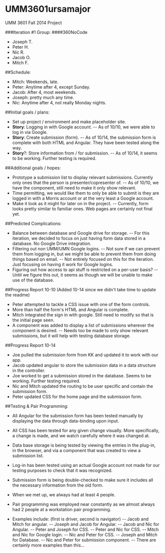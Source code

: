UMM3601ursamajor
================

UMM 3601 Fall 2014 Project

###Iteration #1 Group:
####360NoCode
- Joseph T. 
- Peter H.
- Nic R.
- Jacob O.
- Mitch F.

##Schedule:
- Mitch: Weekends, late.
- Peter: Anytime after 4, except Sunday.
- Jacob: After 4, most weekends.
- Joseph: pretty much any time.
- Nic: Anytime after 4, not really Monday nights.

##Initial goals / plans:
- Set up project / environment and make placeholder site.
- __Story__: Logging in with Google account.
-- As of 10/10, we were able to log in via Google.
- __Story__: Create submission (form).
-- As of 10/14, the submission form is complete with both HTML and Angular. They have been tested along the way.
- __Story__?: Store information from / for submission.
-- As of 10/14, it seems to be working. Further testing is required.


##Additional goals / hopes:
- Prototype a submission list to display relevant submissions. Currently only ones that the person is presenter/copresenter of.
-- As of 10/10, we have the component, still need to make it only show relevant.
- Time permitting, we would like them to only be able to submit is they are logged in with a Morris account or at the very least a Google account.
- Make it look as it might for later on in the project.
-- Currently, form looks pretty similar to familiar ones. Web pages are certainly not final yet.


##Predicted Complications:
- Balance between database and Google drive for storage.
-- For this iteration, we decided to focus on just having form data stored in a database. No Google Drive integration.
- Filtering out non UMM/UMN Google logins.
-- Not sure if we can prevent them from logging in, but we might be able to prevent them from doing things based on email.
-- Not entirely focused on this for the iteration. Just focusing on having it work for Google logins.
- Figuring out how access to api stuff is restricted on a per-user basis?
-- Until we figure this out, it seems as though we will be unable to make use of the database.


##Progress Report 10-10 (Added 10-14 since we didn't take time to update the readme)
- Peter attempted to tackle a CSS issue with one of the form controls.
- More than half the form's HTML and Angular is complete.
- Mitch integrated the sign in with google. Still need to modify so that is the initial page seen.
- A component was added to display a list of submissions wherever the component is desired.
-- Needs too be made to only show relevant submissions, but it will help with testing database storage.


##Progress Report 10-14
- Joe pulled the submission form from KK and updated it to work with our app.
- Jacob updated angular to store the submission data in a data structure in the controller.
- Joe worked to get a submission stored in the database. Seems to be working. Further testing required.
- Nic and Mitch updated the routing to be user specific and contain the submission form.
- Peter updated CSS for the home page and the submission form.


##Testing & Pair Programming:
- All Angular for the submission form has been tested manually by displaying the data through data-binding upon input.
- All CSS has been tested for any given change visually. More specifically, a change is made, and we watch carefully where it was changed at.
- Data base storage is being tested by viewing the entries in the plug-in, in the browser, and via a component that was created to view a submission list.
- Log-in has been tested using an actual Google account not made for our testing purposes to check that it was recognized.
- Submission form is being double-checked to make sure it includes all the necessary information from the old form.

- When we met up, we always had at least 4 people.
- Pair programming was employed near constantly as we almost always had 2 people at a workstation pair programming.
- Examples include: (first is driver, second is navigator)
-- Jacob and Mitch for angular.
-- Joseph and Jacob for Angular.
-- Jacob and Nic for Angular.
-- Peter and Joseph for CSS.
-- Peter and Nic for CSS.
-- Mitch and Nic for Google login.
-- Nic and Peter for CSS.
-- Joseph and Mitch for Database.
-- Nic and Peter for submission component.
-- There are certainly more examples than this...

